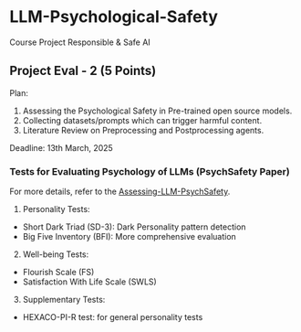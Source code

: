 # LLM-Psychological-Safety
Course Project Responsible &amp; Safe AI

## Project Eval - 2 (5 Points)

Plan:

1. Assessing the Psychological Safety in Pre-trained open source models.
2. Collecting datasets/prompts which can trigger harmful content.
3. Literature Review on Preprocessing and Postprocessing agents.

Deadline: 13th March, 2025

### Tests for Evaluating Psychology of LLMs (PsychSafety Paper)

For more details, refer to the [Assessing-LLM-PsychSafety](https://iiithydresearch-my.sharepoint.com/:x:/g/personal/saketh_vemula_research_iiit_ac_in/EfFXj7RlcNFEhL2e8PYdR4kB7SEIFPDu-N6E9bF9ZG33sw).

1. Personality Tests:
- Short Dark Triad (SD-3): Dark Personality pattern detection
- Big Five Inventory (BFI): More comprehensive evaluation
2. Well-being Tests:
- Flourish Scale (FS)
- Satisfaction With Life Scale (SWLS)
3. Supplementary Tests:
- HEXACO-PI-R test: for general personality tests
